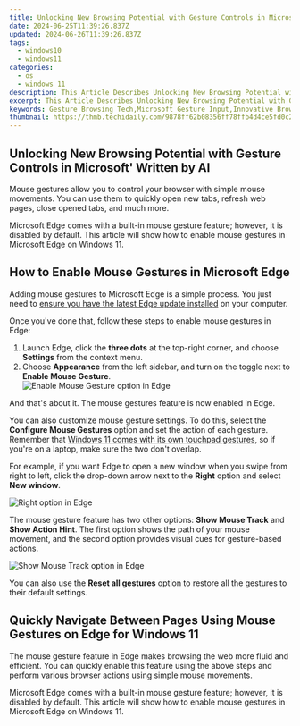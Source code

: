 ```yaml
---
title: Unlocking New Browsing Potential with Gesture Controls in Microsoft' Written by AI
date: 2024-06-25T11:39:26.837Z
updated: 2024-06-26T11:39:26.837Z
tags:
  - windows10
  - windows11
categories:
  - os
  - windows 11
description: This Article Describes Unlocking New Browsing Potential with Gesture Controls in Microsoft' Written by AI
excerpt: This Article Describes Unlocking New Browsing Potential with Gesture Controls in Microsoft' Written by AI
keywords: Gesture Browsing Tech,Microsoft Gesture Input,Innovative Browsing,AI-Powered Gestures,Enhanced Browser Usability,Touchless Browse Controls,NextGen Web Interaction
thumbnail: https://thmb.techidaily.com/9878ff62b08356ff78ffb4d4ce5fd0c27ab1ffdc4dd530f388b0fa3845feed6f.jpg
---
```


## Unlocking New Browsing Potential with Gesture Controls in Microsoft' Written by AI

 Mouse gestures allow you to control your browser with simple mouse movements. You can use them to quickly open new tabs, refresh web pages, close opened tabs, and much more.

 Microsoft Edge comes with a built-in mouse gesture feature; however, it is disabled by default. This article will show how to enable mouse gestures in Microsoft Edge on Windows 11\.

## How to Enable Mouse Gestures in Microsoft Edge

 Adding mouse gestures to Microsoft Edge is a simple process. You just need to [ensure you have the latest Edge update installed](https://www.makeuseof.com/how-to-update-chrome-firefox-edge-desktop-mobile/) on your computer.

 Once you've done that, follow these steps to enable mouse gestures in Edge:

1. Launch Edge, click the **three dots** at the top-right corner, and choose **Settings** from the context menu.
2. Choose **Appearance** from the left sidebar, and turn on the toggle next to **Enable Mouse Gesture**.  
![Enable Mouse Gesture option in Edge](https://static1.makeuseofimages.com/wordpress/wp-content/uploads/2023/08/enable-mouse-gesture.jpg)

 And that's about it. The mouse gestures feature is now enabled in Edge.

 You can also customize mouse gesture settings. To do this, select the **Configure Mouse Gestures** option and set the action of each gesture. Remember that [Windows 11 comes with its own touchpad gestures](https://www.makeuseof.com/windows-11-touchpad-gesture-guide/), so if you're on a laptop, make sure the two don't overlap.

 For example, if you want Edge to open a new window when you swipe from right to left, click the drop-down arrow next to the **Right** option and select **New window**.

![Right option in Edge](https://static1.makeuseofimages.com/wordpress/wp-content/uploads/2023/08/right-option.jpg)

 The mouse gesture feature has two other options: **Show Mouse Track** and **Show Action Hint**. The first option shows the path of your mouse movement, and the second option provides visual cues for gesture-based actions.

![Show Mouse Track option in Edge](https://static1.makeuseofimages.com/wordpress/wp-content/uploads/2023/08/show-mouse-track.jpg)

 You can also use the **Reset all gestures** option to restore all the gestures to their default settings.

## Quickly Navigate Between Pages Using Mouse Gestures on Edge for Windows 11

 The mouse gesture feature in Edge makes browsing the web more fluid and efficient. You can quickly enable this feature using the above steps and perform various browser actions using simple mouse movements.

 Microsoft Edge comes with a built-in mouse gesture feature; however, it is disabled by default. This article will show how to enable mouse gestures in Microsoft Edge on Windows 11\.



<ins class="adsbygoogle"
      style="display:block"
      data-ad-client="ca-pub-7571918770474297"
      data-ad-slot="8358498916"
      data-ad-format="auto"
      data-full-width-responsive="true"></ins>